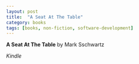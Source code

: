 ```yaml
---
layout: post
title:  "A Seat At The Table"
category: books
tags: [books, non-fiction, software-development]
---
```



**A Seat At The Table** by Mark Sschwartz

*Kindle*

